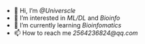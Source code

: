 - 👋 Hi, I’m _@Universcle_
- 👀 I’m interested in _ML/DL_ and _Bioinfo_
- 🌱 I’m currently learning _Bioinfomatics_
- 📫 How to reach me _2564236824@qq.com_

<!---
Universcle/Universcle is a ✨ special ✨ repository because its `README.md` (this file) appears on your GitHub profile.
You can click the Preview link to take a look at your changes.
--->
